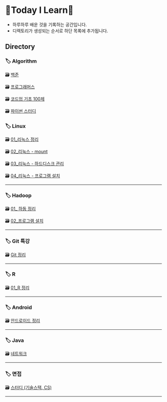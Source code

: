 # 🌱Today I Learn🌳

- 하루하루 배운 것을 기록하는 공간입니다.
- 디렉토리가 생성되는 순서로 하단 목록에 추가됩니다.

## Directory

### 🏷 Algorithm

🗃 [백준](https://github.com/cijbest/TIL/tree/master/Algorithm/Baekjoon)

🗃 [프로그래머스]()

🗃 [코드업 기초 100제](https://github.com/cijbest/TIL/tree/master/Algorithm)

🗃 [파이썬 스터디](https://github.com/cijbest/TIL/tree/master/Algorithm/PythonAlgorithm)

### 🏷 Linux

🗃 [01_리눅스 정리](https://github.com/cijbest/TIL/blob/master/Linux/01_%EB%A6%AC%EB%88%85%EC%8A%A4.md) 

🗃 [02_리눅스 - mount](https://github.com/cijbest/TIL/blob/master/Linux/02_%EB%A6%AC%EB%88%85%EC%8A%A4%20-%20mount.md)

🗃 [03_리눅스 - 하드디스크 관리](https://github.com/cijbest/TIL/blob/master/Linux/03_%EB%A6%AC%EB%88%85%EC%8A%A4%20-%20%ED%95%98%EB%93%9C%EB%94%94%EC%8A%A4%ED%81%AC%20%EA%B4%80%EB%A6%AC.md)

🗃 [04_리눅스 - 프로그램 설치](https://github.com/cijbest/TIL/blob/master/Linux/04_%EB%A6%AC%EB%88%85%EC%8A%A4%20-%20%ED%94%84%EB%A1%9C%EA%B7%B8%EB%9E%A8%20%EC%84%A4%EC%B9%98.md)

---

### 🏷 Hadoop

🗃 [01_ 하둡 정리](https://github.com/cijbest/TIL/blob/master/Hadoop/01_%ED%95%98%EB%91%A1.md)

🗃 [02_프로그램 설치](https://github.com/cijbest/TIL/blob/master/Hadoop/02_%ED%94%84%EB%A1%9C%EA%B7%B8%EB%9E%A8%20%EC%84%A4%EC%B9%98.md)

---

### 🏷 Git 특강

🗃 [Git 정리](https://github.com/cijbest/TIL/tree/master/git)

---

### 🏷 R

🗃 [01_R 정리](https://github.com/cijbest/TIL/blob/master/R/01_R.md) 



---

### 🏷 Android

🗃 [안드로이드 정리](https://github.com/cijbest/TIL/tree/master/Android) 

---

### 🏷 Java

🗃 [네트워크](https://github.com/cijbest/TIL/tree/master/Java)

---

### 🏷 면접

🗃 [스터디 (기술스택, CS)](https://github.com/jisicTank)

---

